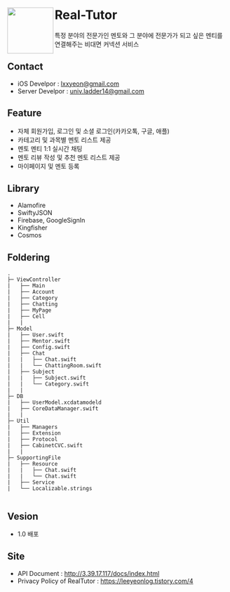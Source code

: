 # Real-Tutor <img src="https://github.com/lxxyeon/Real-Tutor/assets/57200871/dbadbc61-983b-49f5-bfb3-43d666473f8e" width = 105 align = left>
특정 분야의 전문가인 멘토와 그 분야에 전문가가 되고 싶은 멘티를 연결해주는 비대면 커넥션 서비스

## Contact
- iOS Develpor : lxxyeon@gmail.com
- Server Develpor : univ.ladder14@gmail.com

## Feature  
- 자체 회원가입, 로그인 및 소셜 로그인(카카오톡, 구글, 애플)
- 카테고리 및 과목별 멘토 리스트 제공
- 멘토 멘티 1:1 실시간 채팅
- 멘토 리뷰 작성 및 추천 멘토 리스트 제공
- 마이페이지 및 멘토 등록
  
## Library  
* Alamofire  
* SwiftyJSON
* Firebase, GoogleSignIn
* Kingfisher
* Cosmos

## Foldering
```
.
├─ ViewController
|   ├── Main
|   ├── Account
|   ├── Category
|   ├── Chatting
|   ├── MyPage
|   ├── Cell
|   |
├─ Model
|   ├── User.swift
|   ├── Mentor.swift
|   ├── Config.swift
|   ├── Chat
|   |   ├── Chat.swift
|   |   └── ChattingRoom.swift
|   ├── Subject
|   |   ├── Subject.swift
|   |   └── Category.swift
|   |
├─ DB
|   ├── UserModel.xcdatamodeld
|   ├── CoreDataManager.swift
|   |
├─ Util
|   ├── Managers
|   ├── Extension
|   ├── Protocol
|   ├── CabinetCVC.swift
|   |
├─ SupportingFile
|   ├── Resource
|   |   ├── Chat.swift
|   |   └── Chat.swift
|   ├── Service
|   └── Localizable.strings


```

## Vesion
- 1.0 배포

## Site
- API Document : http://3.39.17.117/docs/index.html
- Privacy Policy of RealTutor : https://leeyeonlog.tistory.com/4

